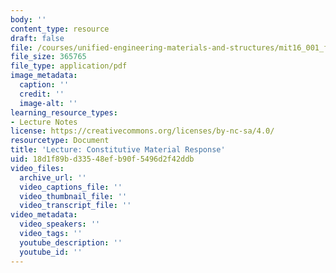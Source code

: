 ```yaml
---
body: ''
content_type: resource
draft: false
file: /courses/unified-engineering-materials-and-structures/mit16_001_f21_lec15.pdf
file_size: 365765
file_type: application/pdf
image_metadata:
  caption: ''
  credit: ''
  image-alt: ''
learning_resource_types:
- Lecture Notes
license: https://creativecommons.org/licenses/by-nc-sa/4.0/
resourcetype: Document
title: 'Lecture: Constitutive Material Response'
uid: 18d1f89b-d335-48ef-b90f-5496d2f42ddb
video_files:
  archive_url: ''
  video_captions_file: ''
  video_thumbnail_file: ''
  video_transcript_file: ''
video_metadata:
  video_speakers: ''
  video_tags: ''
  youtube_description: ''
  youtube_id: ''
---
```

